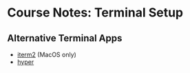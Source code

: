# Course Notes: Terminal Setup

## Alternative Terminal Apps

- [iterm2](https://www.iterm2.com/) (MacOS only)
- [hyper](https://hyper.is/)